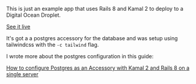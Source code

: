 This is just an example app that uses Rails 8 and Kamal 2 to deploy to a Digital Ocean Droplet.

[See it live](https://widgetfactory.c18h.net)

It's got a a postgres accessory for the database and was setup using tailwindcss with the `-c tailwind` flag.

I wrote more about the postgres configuration in this guide:

[How to configure Postgres as an Accessory with Kamal 2 and Rails 8 on a single server](https://railsboilerplate.com/articles/how-to-configure-postgres-accessory-kamal-2-rails-8)